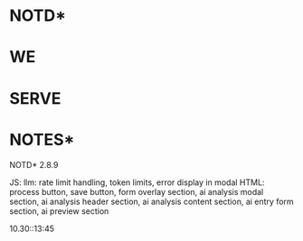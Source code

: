 # NOTD*

# WE
# SERVE
# NOTES*

NOTD* 2.8.9


JS: llm: rate limit handling, token limits, error display in modal
HTML: process button, save button, form overlay section, ai analysis modal section, ai analysis header section, ai analysis content section, ai entry form section, ai preview section

10.30::13:45

